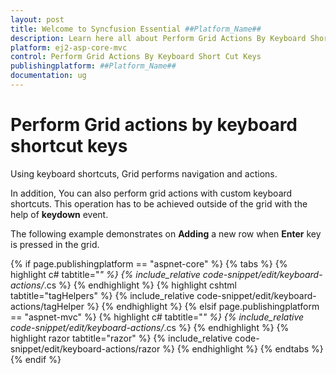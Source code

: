 ```yaml
---
layout: post
title: Welcome to Syncfusion Essential ##Platform_Name##
description: Learn here all about Perform Grid Actions By Keyboard Short Cut Keys of Syncfusion Essential ##Platform_Name## widgets based on HTML5 and jQuery.
platform: ej2-asp-core-mvc
control: Perform Grid Actions By Keyboard Short Cut Keys
publishingplatform: ##Platform_Name##
documentation: ug
---
```



# Perform Grid actions by keyboard shortcut keys

Using keyboard shortcuts, Grid performs navigation and actions.

In addition, You can also perform grid actions with custom keyboard shortcuts. This operation has to be achieved outside of the grid with the help of **keydown** event.

The following example demonstrates on **Adding** a new row when **Enter** key is pressed in the grid.

{% if page.publishingplatform == "aspnet-core" %}
{% tabs %}
{% highlight c# tabtitle="*" %}
{% include_relative code-snippet/edit/keyboard-actions/*.cs %}
{% endhighlight %}
{% highlight cshtml tabtitle="tagHelpers" %}
{% include_relative code-snippet/edit/keyboard-actions/tagHelper %}
{% endhighlight %}
{% elsif page.publishingplatform == "aspnet-mvc" %}
{% highlight c# tabtitle="*" %}
{% include_relative code-snippet/edit/keyboard-actions/*.cs %}
{% endhighlight %}
{% highlight razor tabtitle="razor" %}
{% include_relative code-snippet/edit/keyboard-actions/razor %}
{% endhighlight %}
{% endtabs %}
{% endif %}


